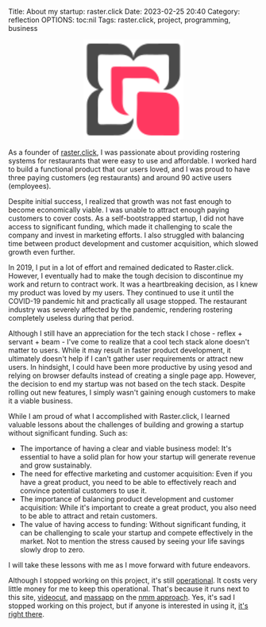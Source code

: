 Title: About my startup: raster.click 
Date: 2023-02-25 20:40
Category: reflection
OPTIONS: toc:nil
Tags: raster.click, project, programming, business

<style>
img[alt="raster logo"]{
  width:40%;
  margin-left: 30%;
}
</style>

![raster logo](./images/2023/raster-logo.svg)

As a founder of [raster.click](https://raster.click/),
I was passionate about providing rostering systems for restaurants
that were easy to use and affordable.
I worked hard to build a functional product that our users loved,
and I was proud to have three paying customers (eg restaurants)
and around 90 active users (employees).

Despite initial success,
I realized that growth was not fast enough to become economically viable.
I was unable to attract enough paying customers to cover costs.
As a self-bootstrapped startup,
I did not have access to significant funding,
which made it challenging to scale the company and invest in marketing efforts.
I also struggled with balancing time between
product development and customer acquisition,
which slowed growth even further.

In 2019, I put in a lot of effort and remained dedicated to Raster.click.
However, I eventually had to make the tough decision to discontinue
my work and return to contract work.
It was a heartbreaking decision,
as I knew my product was loved by my users.
They continued to use it until the COVID-19 pandemic hit
and practically all usage stopped.
The restaurant industry was severely affected by the pandemic,
rendering rostering completely useless during that period.

Although I still have an appreciation for the tech stack I chose - reflex + servant + beam -
I've come to realize that a cool tech stack alone doesn't matter to users.
While it may result in faster product development,
it ultimately doesn't help if I can't gather user requirements or attract new users.
In hindsight,
I could have been more productive by using yesod and relying on browser defaults
instead of creating a single page app.
However, the decision to end my startup was not based on the tech stack.
Despite rolling out new features,
I simply wasn't gaining enough customers to make it a viable business.

While I am proud of what I accomplished with Raster.click,
I learned valuable lessons about the challenges of building
and growing a startup without significant funding.
Such as:

+ The importance of having a clear and viable business model:
  It's essential to have a solid plan for how your startup will generate revenue and grow sustainably.
+ The need for effective marketing and customer acquisition:
  Even if you have a great product,
  you need to be able to effectively reach and convince potential customers to use it.
+ The importance of balancing product development and customer acquisition:
  While it's important to create a great product,
  you also need to be able to attract and retain customers.
+ The value of having access to funding:
  Without significant funding,
  it can be challenging to scale your startup and compete effectively in the market.
  Not to mention the stress caused by seeing your life savings slowly drop to zero.

I will take these lessons with me as I move forward with future endeavors.


Although I stopped working on this project,
it's still [operational](https://raster.click/).
It costs very little money for me to keep this operational.
That's because it runs next to this site, [videocut](https://videocut.org/),
and [massapp](https://massapp.org/) on the
[nmm approach](https://jappie.me/the-nix-mutli-monolith-machine-nmmm.html).
Yes, it's sad I stopped working on this project,
but if anyone is interested in using it,
[it's right there](https://raster.click/).
